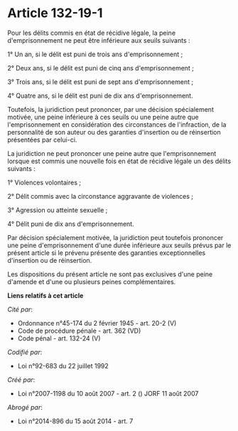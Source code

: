 # Article 132-19-1

Pour les délits commis en état de récidive légale, la peine d'emprisonnement ne peut être inférieure aux seuils suivants :

1° Un an, si le délit est puni de trois ans d'emprisonnement ;

2° Deux ans, si le délit est puni de cinq ans d'emprisonnement ;

3° Trois ans, si le délit est puni de sept ans d'emprisonnement ;

4° Quatre ans, si le délit est puni de dix ans d'emprisonnement.

Toutefois, la juridiction peut prononcer, par une décision spécialement motivée, une peine inférieure à ces seuils ou une
peine autre que l'emprisonnement en considération des circonstances de l'infraction, de la personnalité de son auteur ou des
garanties d'insertion ou de réinsertion présentées par celui-ci.

La juridiction ne peut prononcer une peine autre que l'emprisonnement lorsque est commis une nouvelle fois en état de
récidive légale un des délits suivants :

1° Violences volontaires ;

2° Délit commis avec la circonstance aggravante de violences ;

3° Agression ou atteinte sexuelle ;

4° Délit puni de dix ans d'emprisonnement.

Par décision spécialement motivée, la juridiction peut toutefois prononcer une peine d'emprisonnement d'une durée inférieure
aux seuils prévus par le présent article si le prévenu présente des garanties exceptionnelles d'insertion ou de réinsertion.

Les dispositions du présent article ne sont pas exclusives d'une peine d'amende et d'une ou plusieurs peines complémentaires.

**Liens relatifs à cet article**

_Cité par_:

  - Ordonnance n°45-174 du 2 février 1945 - art. 20-2 (V)
  - Code de procédure pénale - art. 362 (VD)
  - Code pénal - art. 132-24 (V)

_Codifié par_:

  - Loi n°92-683 du 22 juillet 1992

_Créé par_:

  - Loi n°2007-1198 du 10 août 2007 - art. 2 () JORF 11 août 2007

_Abrogé par_:

  - Loi n°2014-896 du 15 août 2014 - art. 7
